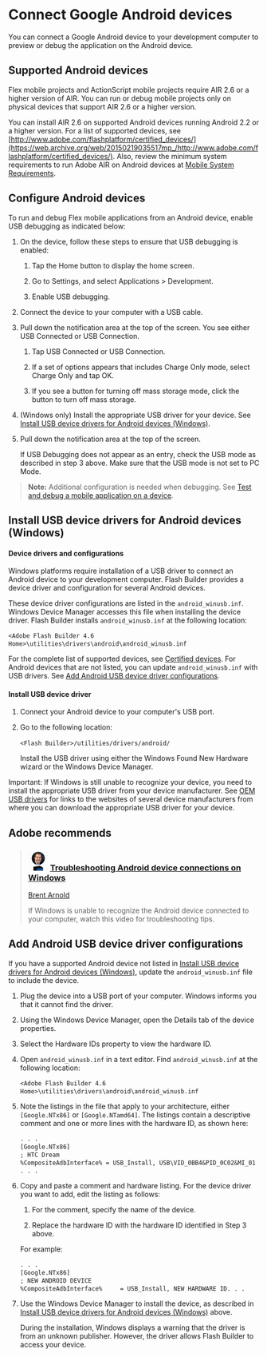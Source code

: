 # Connect Google Android devices

You can connect a Google Android device to your development computer to preview
or debug the application on the Android device.

## Supported Android devices

Flex mobile projects and ActionScript mobile projects require AIR 2.6 or a
higher version of AIR. You can run or debug mobile projects only on physical
devices that support AIR 2.6 or a higher version.

You can install AIR 2.6 on supported Android devices running Android 2.2 or a
higher version. For a list of supported devices, see
[http://www.adobe.com/flashplatform/certified_devices/](https://web.archive.org/web/20150219035517mp_/http://www.adobe.com/flashplatform/certified_devices/).
Also, review the minimum system requirements to run Adobe AIR on Android devices
at
[Mobile System Requirements](https://web.archive.org/web/20150219035517mp_/http://www.adobe.com/products/air/systemreqs/#mobile).

## Configure Android devices

To run and debug Flex mobile applications from an Android device, enable USB
debugging as indicated below:

1.  On the device, follow these steps to ensure that USB debugging is enabled:

    1.  Tap the Home button to display the home screen.

    2.  Go to Settings, and select Applications \> Development.

    3.  Enable USB debugging.

2.  Connect the device to your computer with a USB cable.

3.  Pull down the notification area at the top of the screen. You see either USB
    Connected or USB Connection.

    1.  Tap USB Connected or USB Connection.

    2.  If a set of options appears that includes Charge Only mode, select
        Charge Only and tap OK.

    3.  If you see a button for turning off mass storage mode, click the button
        to turn off mass storage.

4.  (Windows only) Install the appropriate USB driver for your device. See
    [Install USB device drivers for Android devices (Windows)](#install-usb-device-drivers-for-android-devices-windows).

5.  Pull down the notification area at the top of the screen.

    If USB Debugging does not appear as an entry, check the USB mode as
    described in step 3 above. Make sure that the USB mode is not set to PC
    Mode.

> **Note:** Additional configuration is needed when debugging. See
> [Test and debug a mobile application on a device](../test-and-debug/test-and-debug-a-mobile-application-on-a-device.md).

## Install USB device drivers for Android devices (Windows)

#### Device drivers and configurations

Windows platforms require installation of a USB driver to connect an Android
device to your development computer. Flash Builder provides a device driver and
configuration for several Android devices.

These device driver configurations are listed in the `android_winusb.inf`.
Windows Device Manager accesses this file when installing the device driver.
Flash Builder installs `android_winusb.inf` at the following location:

    <Adobe Flash Builder 4.6 Home>\utilities\drivers\android\android_winusb.inf

For the complete list of supported devices, see
[Certified devices](https://web.archive.org/web/20150219035517mp_/http://www.adobe.com/flashplatform/certified_devices/).
For Android devices that are not listed, you can update `android_winusb.inf`
with USB drivers. See
[Add Android USB device driver configurations](#add-android-usb-device-driver-configurations).

#### Install USB device driver

1.  Connect your Android device to your computer's USB port.

2.  Go to the following location:

    `<Flash Builder>/utilities/drivers/android/`

    Install the USB driver using either the Windows Found New Hardware wizard or
    the Windows Device Manager.

Important: If Windows is still unable to recognize your device, you need to
install the appropriate USB driver from your device manufacturer. See
[OEM USB drivers](https://web.archive.org/web/20150219035517mp_/http://developer.android.com/sdk/oem-usb.html)
for links to the websites of several device manufacturers from where you can
download the appropriate USB driver for your device.

## Adobe recommends

> ### ![](../img/BArnold.png) [Troubleshooting Android device connections on Windows](https://www.youtube.com/watch?v=KE-t2obmhpM)
>
> [Brent Arnold](https://web.archive.org/web/20170816101247/http://www.tutorialsbyibrent.com/)
>
> If Windows is unable to recognize the Android device connected to your
> computer, watch this video for troubleshooting tips.

## Add Android USB device driver configurations

If you have a supported Android device not listed in
[Install USB device drivers for Android devices (Windows)](#install-usb-device-drivers-for-android-devices-windows),
update the `android_winusb.inf` file to include the device.

1.  Plug the device into a USB port of your computer. Windows informs you that
    it cannot find the driver.

2.  Using the Windows Device Manager, open the Details tab of the device
    properties.

3.  Select the Hardware IDs property to view the hardware ID.

4.  Open `android_winusb.inf` in a text editor. Find `android_winusb.inf` at the
    following location:

        <Adobe Flash Builder 4.6 Home>\utilities\drivers\android\android_winusb.inf

5.  Note the listings in the file that apply to your architecture, either
    `[Google.NTx86]` or `[Google.NTamd64]`. The listings contain a descriptive
    comment and one or more lines with the hardware ID, as shown here:

        . . .
        [Google.NTx86]
        ; HTC Dream
        %CompositeAdbInterface% = USB_Install, USB\VID_0BB4&PID_0C02&MI_01
        . . .

6.  Copy and paste a comment and hardware listing. For the device driver you
    want to add, edit the listing as follows:

    1.  For the comment, specify the name of the device.

    2.  Replace the hardware ID with the hardware ID identified in Step 3 above.

    For example:

        . . .
        [Google.NTx86]
        ; NEW ANDROID DEVICE
        %CompositeAdbInterface%     = USB_Install, NEW HARDWARE ID. . .

7.  Use the Windows Device Manager to install the device, as described in
    [Install USB device drivers for Android devices (Windows)](#install-usb-device-drivers-for-android-devices-windows)
    above.

    During the installation, Windows displays a warning that the driver is from
    an unknown publisher. However, the driver allows Flash Builder to access
    your device.
